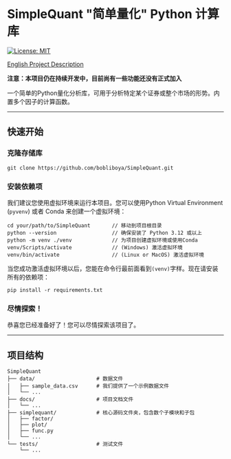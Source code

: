 # SimpleQuant "简单量化" Python 计算库

[![License: MIT](https://img.shields.io/badge/License-MIT-yellow.svg)](https://opensource.org/licenses/MIT)

[English Project Description](README.md)

**注意：本项目仍在持续开发中，目前尚有一些功能还没有正式加入**



一个简单的Python量化分析库，可用于分析特定某个证券或整个市场的形势。内置多个因子的计算函数。

-------

## 快速开始

### 克隆存储库

```
git clone https://github.com/bobliboya/SimpleQuant.git
```

### 安装依赖项

我们建议您使用虚拟环境来运行本项目。您可以使用Python Virtual Environment (`pyvenv`) 或者 Conda 来创建一个虚拟环境：

```
cd your/path/to/SimpleQuant       // 移动到项目根目录
python --version                  // 确保安装了 Python 3.12 或以上
python -m venv ./venv             // 为项目创建虚拟环境或使用Conda
venv/Scripts/activate             // (Windows) 激活虚拟环境
venv/bin/activate                 // (Linux or MacOS) 激活虚拟环境
```

当您成功激活虚拟环境以后，您能在命令行最前面看到`(venv)`字样。现在请安装所有的依赖项：

```
pip install -r requirements.txt
```

### 尽情探索！

恭喜您已经准备好了！您可以尽情探索该项目了。

---

## 项目结构

```
SimpleQuant
├── data/                    # 数据文件
│   ├── sample_data.csv      # 我们提供了一个示例数据文件
│   └── ...
├── docs/                    # 项目文档文件
│   └── ...
├── simplequant/             # 核心源码文件夹，包含数个子模块和子包 
│   ├── factor/
│   ├── plot/
│   ├── func.py
│   └── ...
└── tests/                   # 测试文件
    └── ...

```

